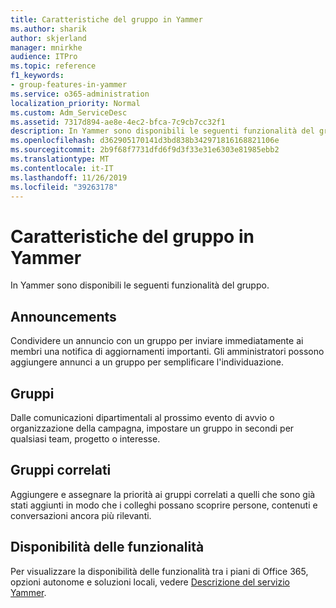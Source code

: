 ```yaml
---
title: Caratteristiche del gruppo in Yammer
ms.author: sharik
author: skjerland
manager: mnirkhe
audience: ITPro
ms.topic: reference
f1_keywords:
- group-features-in-yammer
ms.service: o365-administration
localization_priority: Normal
ms.custom: Adm_ServiceDesc
ms.assetid: 7317d894-ae8e-4ec2-bfca-7c9cb7cc32f1
description: In Yammer sono disponibili le seguenti funzionalità del gruppo.
ms.openlocfilehash: d362905170141d3bd838b342971816168821106e
ms.sourcegitcommit: 2b9f68f7731dfd6f9d3f33e31e6303e81985ebb2
ms.translationtype: MT
ms.contentlocale: it-IT
ms.lasthandoff: 11/26/2019
ms.locfileid: "39263178"
---
```

# <a name="group-features-in-yammer"></a>Caratteristiche del gruppo in Yammer

In Yammer sono disponibili le seguenti funzionalità del gruppo.
  
## <a name="announcements"></a>Announcements

Condividere un annuncio con un gruppo per inviare immediatamente ai membri una notifica di aggiornamenti importanti. Gli amministratori possono aggiungere annunci a un gruppo per semplificare l'individuazione.
  
## <a name="groups"></a>Gruppi

Dalle comunicazioni dipartimentali al prossimo evento di avvio o organizzazione della campagna, impostare un gruppo in secondi per qualsiasi team, progetto o interesse.
  
## <a name="related-groups"></a>Gruppi correlati

Aggiungere e assegnare la priorità ai gruppi correlati a quelli che sono già stati aggiunti in modo che i colleghi possano scoprire persone, contenuti e conversazioni ancora più rilevanti.
  
## <a name="feature-availability"></a>Disponibilità delle funzionalità

Per visualizzare la disponibilità delle funzionalità tra i piani di Office 365, opzioni autonome e soluzioni locali, vedere [Descrizione del servizio Yammer](yammer-service-description.md).
  